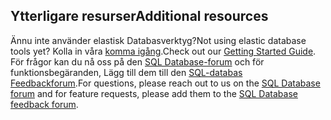 ## <a name="additional-resources"></a><span data-ttu-id="1c496-101">Ytterligare resurser</span><span class="sxs-lookup"><span data-stu-id="1c496-101">Additional resources</span></span>
<span data-ttu-id="1c496-102">Ännu inte använder elastisk Databasverktyg?</span><span class="sxs-lookup"><span data-stu-id="1c496-102">Not using elastic database tools yet?</span></span> <span data-ttu-id="1c496-103">Kolla in våra [komma igång](../articles/sql-database/sql-database-elastic-scale-get-started.md).</span><span class="sxs-lookup"><span data-stu-id="1c496-103">Check out our [Getting Started Guide](../articles/sql-database/sql-database-elastic-scale-get-started.md).</span></span>  <span data-ttu-id="1c496-104">För frågor kan du nå oss på den [SQL Database-forum](http://social.msdn.microsoft.com/forums/azure/home?forum=ssdsgetstarted) och för funktionsbegäranden, Lägg till dem till den [SQL-databas Feedbackforum](https://feedback.azure.com/forums/217321-sql-database/).</span><span class="sxs-lookup"><span data-stu-id="1c496-104">For questions, please reach out to us on the [SQL Database forum](http://social.msdn.microsoft.com/forums/azure/home?forum=ssdsgetstarted) and for feature requests, please add them to the [SQL Database feedback forum](https://feedback.azure.com/forums/217321-sql-database/).</span></span>
